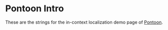 Pontoon Intro
=============

These are the strings for the in-context localization demo page of [Pontoon](https://github.com/mozilla/pontoon).
